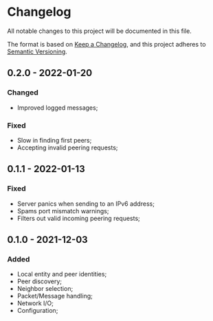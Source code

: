 # Changelog

All notable changes to this project will be documented in this file.

The format is based on [Keep a Changelog](https://keepachangelog.com/en/1.0.0/),
and this project adheres to [Semantic Versioning](https://semver.org/spec/v2.0.0.html).

<!-- ## Unreleased - YYYY-MM-DD

### Added

### Changed

### Deprecated

### Removed

### Fixed

### Security -->

## 0.2.0 - 2022-01-20

### Changed

- Improved logged messages;

### Fixed

- Slow in finding first peers;
- Accepting invalid peering requests;

## 0.1.1 - 2022-01-13

### Fixed

- Server panics when sending to an IPv6 address;
- Spams port mismatch warnings;
- Filters out valid incoming peering requests;

## 0.1.0 - 2021-12-03

### Added

- Local entity and peer identities;
- Peer discovery;
- Neighbor selection;
- Packet/Message handling;
- Network I/O;
- Configuration;